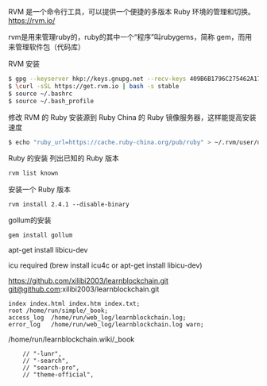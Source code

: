 
RVM 是一个命令行工具，可以提供一个便捷的多版本 Ruby 环境的管理和切换。
https://rvm.io/

rvm是用来管理ruby的，ruby的其中一个“程序”叫rubygems，简称 gem，而用来管理软件包（代码库）


RVM 安装 

```bash
$ gpg --keyserver hkp://keys.gnupg.net --recv-keys 409B6B1796C275462A1703113804BB82D39DC0E3
$ \curl -sSL https://get.rvm.io | bash -s stable
$ source ~/.bashrc
$ source ~/.bash_profile
```

修改 RVM 的 Ruby 安装源到 Ruby China 的 Ruby 镜像服务器，这样能提高安装速度
```bash
$ echo "ruby_url=https://cache.ruby-china.org/pub/ruby" > ~/.rvm/user/db
```

Ruby 的安装
列出已知的 Ruby 版本
```bash
rvm list known
```
安装一个 Ruby 版本
```
rvm install 2.4.1 --disable-binary
```

gollum的安装
```
gem install gollum
```

apt-get install libicu-dev

icu required (brew install icu4c or apt-get install libicu-dev)


https://github.com/xilibi2003/learnblockchain.git
git@github.com:xilibi2003/learnblockchain.git


    index index.html index.htm index.txt;
    root /home/run/simple/_book;
    access_log  /home/run/web_log/learnblockchain.log;
    error_log   /home/run/web_log/learnblockchain.log warn;



/home/run/learnblockchain.wiki/_book

        // "-lunr",
        // "-search",
        // "search-pro",
        // "theme-official",